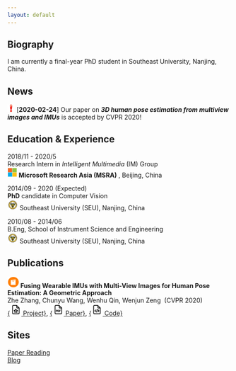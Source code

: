 ```yaml
---
layout: default
---
```


## Biography

I am currently a final-year PhD student in Southeast University, Nanjing, China.

## News

<img src="src/exclam.png" style="zoom:70%;" /> [**2020-02-24**] Our paper on ***3D human pose estimation from multiview images and IMUs*** is accepted by CVPR 2020!

## Education & Experience
2018/11 - 2020/5  
Research Intern in *Intelligent Multimedia* (IM) Group  
<img src="src/microsoft_logo.jpg" style="zoom:30%;" /> **Microsoft Research Asia (MSRA)** , Beijing, China  

2014/09 - 2020 (Expected)  
**PhD** candidate in Computer Vision  
<img src="src/small_seu.jpg" style="zoom:30%;" /> Southeast University (SEU), Nanjing, China  

2010/08 - 2014/06  
B.Eng, School of Instrument Science and Engineering  
<img src="src/small_seu.jpg" style="zoom:30%;" /> Southeast University (SEU), Nanjing, China  

## Publications

<img src="src/paper.png" style="zoom:20%;" /> **Fusing Wearable IMUs with Multi-View Images for Human Pose Estimation: A Geometric Approach**  
Zhe Zhang, Chunyu Wang, Wenhu Qin, Wenjun Zeng  (CVPR 2020)  
[{<img src="src/project.png" style="zoom:20%;" /> Project}](https://www.zhe-zhang.com/cvpr2020),  [{<img src="src/pdf.png" style="zoom:20%;" /> Paper}](https://arxiv.org/),  [{<img src="src/code.png" style="zoom:20%;" /> Code}](https://github.com/microsoft/imu-human-pose-estimation-pytorch)  



## Sites
[Paper Reading](https://www.zhe-zhang.com/paper-reading/)  
[Blog](https://www.zhe-zhang.com/blog/)  

